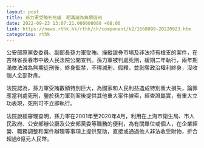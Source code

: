 ```yaml
---
layout: post
title: 孫力軍受賄判死緩　期滿減為無期徒刑
date: 2022-09-23 13:07:21.000000000 +08:00
link: https://news.rthk.hk/rthk/ch/component/k2/1668099-20220923.htm
categories: rthk
---
```


公安部原黨委委員、副部長孫力軍受賄、操縱證券市場及非法持有槍支的案件，在吉林省長春市中級人民法院公開宣判。孫力軍被判處死刑，緩期二年執行，兩年期滿依法減為無期徒刑後，終身監禁，不得減刑、假釋，並剝奪政治權利終身，沒收個人全部財產。

法院認為，孫力軍受賄數額特別巨大，為國家和人民利益造成特別重大損失，論罪應當判處死刑，鑒於孫力軍到案後提供其他重大案件線索，經查證屬實，有重大立功表現，死刑可不立即執行。

法院說經審理查明，孫力軍在2001年至2020年4月，利用在上海市衛生局、市人民政府、公安部辦公廳及公安部黨委等職務的便利，為有關單位或個人，在企業經營、職務調整和案件辦理等事項上提供幫助，直接或通過他人非法收受財物，折合超過6億元人民幣。
